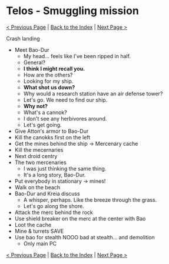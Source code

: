# Telos - Smuggling mission

[< Previous Page](./10_Telos.md) |
[Back to the Index](../index.md) |
[Next Page >](./12_Telos.md)

Crash landing

- Meet Bao-Dur
  - My head... feels like I've been ripped in half.
  - General?
  - **I think I might recall you.**
  - How are the others?
  - Looking for my ship.
  - **What shot us down?**
  - Why would a research station have an air defense tower?
  - Let's go. We need to find our ship.
  - **Why not?**
  - What's a cannok?
  - I don't see any herbivores around.
  - Let's get going.
- Give Atton's armor to Bao-Dur
- Kill the canokks first on the left
- Get the mines behind the ship -> Mercenary cache
- Kill the mecernaries
- Next droid centry
- The two mercenaries
  - I was just thinking the same thing.
  - It's a long story, Bao-Dur.
- Put everybody in stationary -> mines!
- Walk on the beach
- Bao-Dur and Kreia discuss
  - A whisper, perhaps. Like the breeze through the grass.
  - Let's go along the shore.
- Attack the merc behind the rock
- Use shield breaker on the merc at the center with Bao
- Loot the cache
- Mine & turrets SAVE
- Use bao for stealth NOOO bad at stealth... and demolition
  - Only main PC


[< Previous Page](./10_Telos.md) |
[Back to the Index](../index.md) |
[Next Page >](./12_Telos.md)

